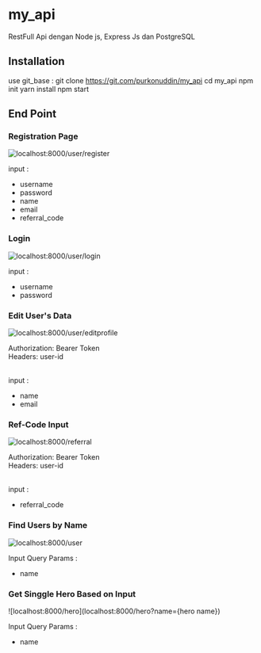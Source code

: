 # my_api

RestFull Api dengan Node js, Express Js dan PostgreSQL

## Installation
use git_base : git clone https://git.com/purkonuddin/my_api
cd my_api
npm init
yarn install
npm start

 
## End Point

### Registration Page

![localhost:8000/user/register](localhost:8000/user/register) <br/>

input : 
    <ul>
        <li>username</li>
        <li>password</li>
        <li>name</li>
        <li>email</li>
        <li>referral_code</li>
    </ul>

### Login

![localhost:8000/user/login](localhost:8000/user/login) <br/>

input : 
    <ul>
        <li>username</li>
        <li>password</li> 
    </ul>

### Edit User's Data

![localhost:8000/user/editprofile](localhost:8000/user/editprofile) <br/>

Authorization: Bearer Token<br/>
Headers: user-id<br/><br/>

input : 
    <ul>
        <li>name</li>
        <li>email</li> 
    </ul>

### Ref-Code Input

![localhost:8000/referral](localhost:8000/referral) <br/>

Authorization: Bearer Token<br/>
Headers: user-id<br/><br/>

input : 
    <ul>
        <li>referral_code</li> 
    </ul>


### Find Users by Name

![localhost:8000/user](localhost:8000/user?name={name}) <br/> 

Input Query Params : 
    <ul>
        <li>name</li> 
    </ul>


### Get Singgle Hero Based on Input 

![localhost:8000/hero](localhost:8000/hero?name={hero name}) <br/> 

Input Query Params : 
    <ul>
        <li>name</li> 
    </ul>